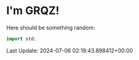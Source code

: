 # I'm GRQZ!
Here should be something random:  
```cpp
import std;
```


Last Update: 2024-07-06 02:19:43.898412+00:00
